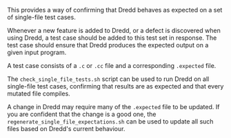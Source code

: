 This provides a way of confirming that Dredd behaves as expected on a
set of single-file test cases.

Whenever a new feature is added to Dredd, or a defect is discovered
when using Dredd, a test case should be added to this test set in
response. The test case should ensure that Dredd produces the expected
output on a given input program.

A test case consists of a `.c` or `.cc` file and a corresponding `.expected`
file.

The `check_single_file_tests.sh` script can be used to run Dredd on
all single-file test cases, confirming that results are as expected
and that every mutated file compiles.

A change in Dredd may require many of the `.expected` file to be
updated. If you are confident that the change is a good one, the
`regenerate_single_file_expectations.sh` can be used to update all
such files based on Dredd's current behaviour.
